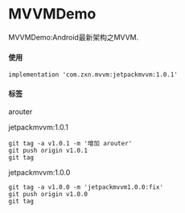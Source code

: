 # MVVMDemo
MVVMDemo:Android最新架构之MVVM.

#### 使用
```
implementation 'com.zxn.mvvm:jetpackmvvm:1.0.1'
```

#### 标签

arouter

jetpackmvvm:1.0.1
```
git tag -a v1.0.1 -m '增加 arouter'
git push origin v1.0.1
git tag
```

jetpackmvvm:1.0.0
```
git tag -a v1.0.0 -m 'jetpackmvvm1.0.0:fix'
git push origin v1.0.0
git tag
```

